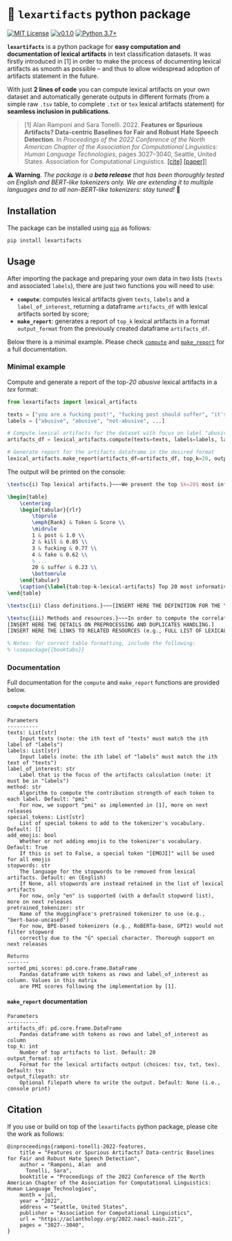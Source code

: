 # :rocket: `lexartifacts` python package

[![MIT License](https://img.shields.io/badge/License-MIT-green.svg)](LICENSE)
[![v0.1.0](https://img.shields.io/badge/pypi-v0.1.0-orange)](https://pypi.org/project/lexartifacts/0.1.0/)
[![Python 3.7+](https://img.shields.io/badge/python-3.7+-blue)](#)

**`lexartifacts`** is a python package for **easy computation and documentation of lexical artifacts** in text classification datasets. It was firstly introduced in [1] in order to make the process of documenting lexical artifacts as smooth as possible – and thus to allow widespread adoption of artifacts statement in the future. 

With just **2 lines of code** you can compute lexical artifacts on your own dataset and automatically generate outputs in different formats (from a simple raw `.tsv` table, to complete `.txt` or `tex` lexical artifacts statement) for **seamless inclusion in publications**.


> [1] Alan Ramponi and Sara Tonelli. 2022. **Features or Spurious Artifacts? Data-centric Baselines for Fair and Robust Hate Speech Detection**. In *Proceedings of the 2022 Conference of the North American Chapter of the Association for Computational Linguistics: Human Language Technologies*, pages 3027–3040, Seattle, United States. Association for Computational Linguistics. [[cite]](#citation) [[paper]](https://aclanthology.org/2022.naacl-main.221/)]

:warning: **Warning**. *The package is a **beta release** that has been thoroughly tested on English and BERT-like tokenizers only. We are extending it to multiple languages and to all non-BERT-like tokenizers: stay tuned!* :rocket:


## Installation

The package can be installed using [`pip`](https://pypi.org/project/lexartifacts/) as follows:

```
pip install lexartifacts
```

## Usage

After importing the package and preparing your own data in two lists (`texts` and associated `labels`), there are just two functions you will need to use:
- **`compute`**: computes lexical artifacts given `texts`, `labels` and a `label_of_interest`, returning a dataframe `artifacts_df` with lexical artifacts sorted by score;
- **`make_report`**: generates a report of `top_k` lexical artifacts in a format `output_format` from the previously created dataframe `artifacts_df`.

Below there is a minimal example. Please check [`compute`](#compute-documentation) and [`make_report`](#make_report-documentation) for a full documentation.


### Minimal example

Compute and generate a report of the top-*20* *abusive* lexical artifacts in a *tex* format:

```python
from lexartifacts import lexical_artifacts

texts = ["you are a fucking post!", "fucking post should suffer", "it's fucking great!", ...]
labels = ["abusive", "abusive", "not-abusive", ...]

# Compute lexical artifacts for the dataset with focus on label "abusive"
artifacts_df = lexical_artifacts.compute(texts=texts, labels=labels, label_of_interest="abusive")

# Generate report for the artifacts dataframe in the desired format
lexical_artifacts.make_report(artifacts_df=artifacts_df, top_k=20, output_format="tex")
```

The output will be printed on the console:

```latex
\textsc{i) Top lexical artifacts.}~~~We present the top $k=20$ most informative tokens for the \emph{abusive} class along with their scores in Table \ref{tab:top-k-lexical-artifacts}.

\begin{table}
    \centering
    \begin{tabular}{rlr}
        \toprule
        \emph{Rank} & Token & Score \\
        \midrule
        1 & post & 1.0 \\
        2 & kill & 0.85 \\
        3 & fucking & 0.77 \\
        4 & fake & 0.62 \\
        % ...
        20 & suffer & 0.23 \\
        \bottomrule
    \end{tabular}
    \caption{\label{tab:top-k-lexical-artifacts} Top 20 most informative tokens for the abusive class according to PMI.}
\end{table}

\textsc{ii) Class definitions.}~~~[INSERT HERE THE DEFINITION FOR THE \emph{abusive} CLASS.]

\textsc{iii) Methods and resources.}~~~In order to compute the correlation between tokens to the \emph{abusive} class we employ [INSERT HERE THE METHOD USED FOR COMPUTING LEXICAL ARTIFACTS].
[INSERT HERE THE DETAILS ON PREPROCESSING AND DUPLICATES HANDLING.]
[INSERT HERE THE LINKS TO RELATED RESOURCES (e.g., FULL LIST OF LEXICAL ARTIFACTS).]

% Notes: for correct table formatting, include the following:
% \usepackage{{booktabs}}
```

### Documentation

Full documentation for the `compute` and `make_report` functions are provided below.

#### `compute` documentation

```
Parameters
----------
texts: List[str]
    Input texts (note: the ith text of "texts" must match the ith label of "labels")
labels: List[str]
    Input labels (note: the ith label of "labels" must match the ith text of "texts")
label_of_interest: str
    Label that is the focus of the artifacts calculation (note: it must be in "labels")
method: str
    Algorithm to compute the contribution strength of each token to each label. Default: "pmi"
    For now, we support "pmi" as implemented in [1], more on next releases
special_tokens: List[str]
    List of special tokens to add to the tokenizer's vocabulary. Default: []
add_emojis: bool
    Whether or not adding emojis to the tokenizer's vocabulary. Default: True
    If this is set to False, a special token "[EMOJI]" will be used for all emojis
stopwords: str
    The language for the stopwords to be removed from lexical artifacts. Default: en (English)
    If None, all stopwords are instead retained in the list of lexical artifacts
    For now, only "en" is supported (with a default stopword list), more on next releases
pretrained_tokenizer: str
    Name of the HuggingFace's pretrained tokenizer to use (e.g., "bert-base-uncased")
    For now, BPE-based tokenizers (e.g., RoBERTa-base, GPT2) would not filter stopword 
    correctly due to the "Ġ" special character. Thorough support on next releases

Returns
-------
sorted_pmi_scores: pd.core.frame.DataFrame
    Pandas dataframe with tokens as rows and label_of_interest as column. Values in this matrix 
    are PMI scores following the implementation by [1].
```

#### `make_report` documentation

```
Parameters
----------
artifacts_df: pd.core.frame.DataFrame
    Pandas dataframe with tokens as rows and label_of_interest as column
top_k: int
    Number of top artifacts to list. Default: 20
output_format: str
    Format for the lexical artifacts output (choices: tsv, txt, tex). Default: tsv
output_filepath: str
    Optional filepath where to write the output. Default: None (i.e., console print)
```


## Citation

If you use or build on top of the `lexartifacts` python package, please cite the work as follows:

```
@inproceedings{ramponi-tonelli-2022-features,
    title = "Features or Spurious Artifacts? Data-centric Baselines for Fair and Robust Hate Speech Detection",
    author = "Ramponi, Alan  and
      Tonelli, Sara",
    booktitle = "Proceedings of the 2022 Conference of the North American Chapter of the Association for Computational Linguistics: Human Language Technologies",
    month = jul,
    year = "2022",
    address = "Seattle, United States",
    publisher = "Association for Computational Linguistics",
    url = "https://aclanthology.org/2022.naacl-main.221",
    pages = "3027--3040",
}
```